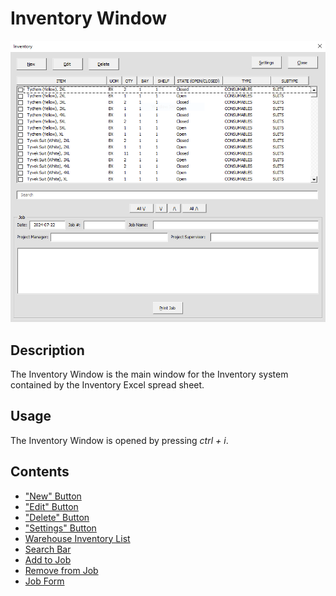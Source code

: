 # Inventory Window

![Alt text](/images/image01.png "Inventory Window")

## Description

The Inventory Window is the main window for the Inventory system contained by the Inventory Excel spread sheet.

## Usage

The Inventory Window is opened by pressing *ctrl + i*.

## Contents

- ["New" Button](02_new_button.md)
- ["Edit" Button](03_edit_button.md)
- ["Delete" Button](04_delete_button.md)
- ["Settings" Button](05_settings_button.md)
- [Warehouse Inventory List](06_warehouse_inventory_list.md)
- [Search Bar](15_search_bar.md)
- [Add to Job](16_add_to_job.md)
- [Remove from Job](19_remove_from_job.md)
- [Job Form](22_job_form.md)